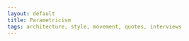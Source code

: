 ```yaml
---
layout: default
title: Parametricism
tags: architecture, style, movement, quotes, interviews
---
```

